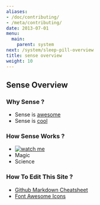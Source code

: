 ```yaml
---
aliases:
- /doc/contributing/
- /meta/contributing/
date: 2013-07-01
menu:
  main:
    parent: system
next: /system/sleep-pill-overview
title: sense overview
weight: 10
---
```


## Sense Overview

### Why Sense ?

  * Sense is [awesome](https://hello.is)
  * Sense is [cool](http://25.media.tumblr.com/tumblr_m7xwxg2Caq1r3rnjdo1_500.jpg)

### How Sense Works ?

  * [![watch me](/img/hello-thumb.jpeg)](https://www.youtube.com/watch?v=Hg1e5AaR6g4)   
  * Magic
  * Science

### How To Edit This Site ?

  * [Github Markdown Cheatsheet](https://github.com/adam-p/markdown-here/wiki/Markdown-Cheatsheet)
  * [Font Awesome Icons](http://fortawesome.github.io/Font-Awesome/icons/)
